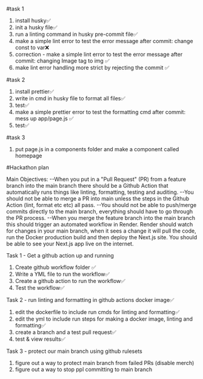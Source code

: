 #task 1

1. install husky✅
2. init a husky file✅
3. run a linting command in husky pre-commit file✅
4. make a simple lint error to test the error message after commit: change const to var❌
5. correction - make a simple lint error to test the error message after commit: changing Image tag to img ✅
6. make lint error handling more strict by rejecting the commit ✅

#task 2

1. install prettier✅
2. write in cmd in husky file to format all files✅
3. test✅
4. make a simple prettier error to test the formatting cmd after commit: mess up app/page.js ✅
5. test✅

#task 3

1. put page.js in a components folder and make a component called homepage



#Hackathon plan

Main Objectives:
--When you put in a "Pull Request" (PR) from a feature branch into the main branch there should be a Github Action that automatically runs things like linting, formatting, testing and auditing. 
--You should not be able to merge a PR into main unless the steps in the Github Action (lint, format etc etc) all pass.
--You should not be able to push/merge commits directly to the main branch, everything should have to go through the PR process.
--When you merge the feature branch into the main branch this should trigger an automated workflow in Render. Render should watch for changes in your main branch, when it sees a change it will pull the code, run the Docker production build and then deploy the Next.js site. You should be able to see your Next.js app live on the internet.



Task 1 - Get a github action up and running
1. Create github workflow folder ✅
2. Write a YML file to run the workflow✅
3. Create a github action to run the workflow✅
4. Test the workflow✅

Task 2 - run linting and formatting in github actions docker image✅
1. edit the dockerfile to include run cmds for linting and formatting✅
2. edit the yml to include run steps for making a docker image, linting and formatting✅
3. create a branch and a test pull request✅
4. test & view results✅

Task 3 - protect our main branch using github rulesets
1. figure out a way to protect main branch from failed PRs (disable merch)
2. figure out a way to stop ppl committing to main branch